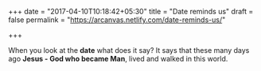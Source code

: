 +++
date = "2017-04-10T10:18:42+05:30"
title = "Date reminds us"
draft = false
permalink = "https://arcanvas.netlify.com/date-reminds-us/"

+++

When you look at the **date** what does it say?
It says that these many days ago **Jesus - God who became Man**, lived and walked in this world.
